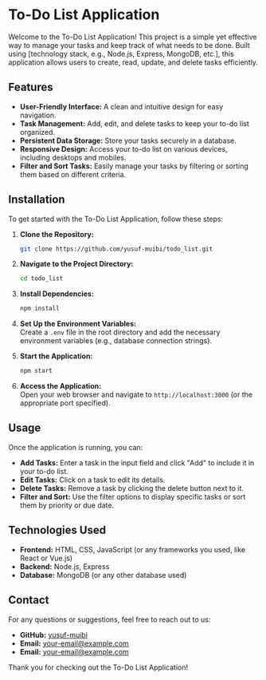 # To-Do List Application

Welcome to the To-Do List Application! This project is a simple yet effective way to manage your tasks and keep track of what needs to be done. Built using [technology stack, e.g., Node.js, Express, MongoDB, etc.], this application allows users to create, read, update, and delete tasks efficiently.

## Features

- **User-Friendly Interface:** A clean and intuitive design for easy navigation.
- **Task Management:** Add, edit, and delete tasks to keep your to-do list organized.
- **Persistent Data Storage:** Store your tasks securely in a database.
- **Responsive Design:** Access your to-do list on various devices, including desktops and mobiles.
- **Filter and Sort Tasks:** Easily manage your tasks by filtering or sorting them based on different criteria.

## Installation

To get started with the To-Do List Application, follow these steps:

1. **Clone the Repository:**
   ```bash
   git clone https://github.com/yusuf-muibi/todo_list.git
   ```
   
2. **Navigate to the Project Directory:**
   ```bash
   cd todo_list
   ```

3. **Install Dependencies:**
   ```bash
   npm install
   ```

4. **Set Up the Environment Variables:**  
   Create a `.env` file in the root directory and add the necessary environment variables (e.g., database connection strings).

5. **Start the Application:**
   ```bash
   npm start
   ```

6. **Access the Application:**  
   Open your web browser and navigate to `http://localhost:3000` (or the appropriate port specified).

## Usage

Once the application is running, you can:

- **Add Tasks:** Enter a task in the input field and click "Add" to include it in your to-do list.
- **Edit Tasks:** Click on a task to edit its details.
- **Delete Tasks:** Remove a task by clicking the delete button next to it.
- **Filter and Sort:** Use the filter options to display specific tasks or sort them by priority or due date.

## Technologies Used

- **Frontend:** HTML, CSS, JavaScript (or any frameworks you used, like React or Vue.js)
- **Backend:** Node.js, Express
- **Database:** MongoDB (or any other database used)


## Contact

For any questions or suggestions, feel free to reach out to us:

- **GitHub:** [yusuf-muibi](https://github.com/yusuf-muibi)
- **Email:** [your-email@example.com](mailto:muibiyusuf@hotmail.com)
- **Email:** [your-email@example.com](mailto:owolabioluwasemilogo04@gmail.com)

Thank you for checking out the To-Do List Application!